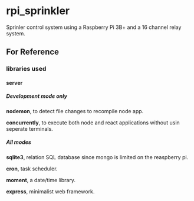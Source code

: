 # rpi_sprinkler
Sprinler control system using a Raspberry Pi 3B+ and a 16 channel relay system.

## For Reference

### libraries used

#### server

##### Development mode only

**nodemon**, to detect file changes to recompile node app.

**concurrently**, to execute both node and react applications without usin seperate terminals.

##### All modes

**sqlite3**, relation SQL database since mongo is limited on the reaspberry pi.

**cron**, task scheduler.

**moment**, a date/time library.

**express**, minimalist web framework.
